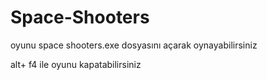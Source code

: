 # Space-Shooters

oyunu space shooters.exe dosyasını açarak oynayabilirsiniz 

alt+ f4 ile oyunu kapatabilirsiniz

